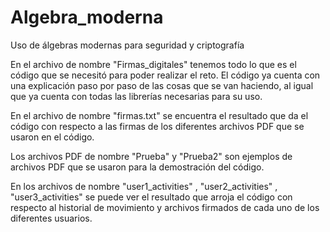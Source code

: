# Algebra_moderna
Uso de álgebras modernas para seguridad y criptografía


En el archivo de nombre "Firmas_digitales" tenemos todo lo que es el código que se necesitó para poder realizar el reto. 
El código ya cuenta con una explicación paso por paso de las cosas que se van haciendo, al igual que ya cuenta con todas las librerías necesarias para su uso. 

En el archivo de nombre "firmas.txt" se encuentra el resultado que da el código con respecto a las firmas de los diferentes archivos PDF que se usaron en el código. 

Los archivos PDF de nombre "Prueba" y "Prueba2" son ejemplos de archivos PDF que se usaron para la demostración del código.

En los archivos de nombre "user1_activities" , "user2_activities" , "user3_activities" se puede ver el resultado que arroja el código con respecto al historial de movimiento y archivos firmados de cada uno de los diferentes usuarios. 
